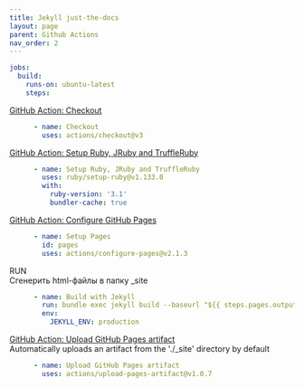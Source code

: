 ```yaml
---
title: Jekyll just-the-docs
layout: page
parent: Github Actions
nav_order: 2
---
```

```yaml
jobs:
  build:
    runs-on: ubuntu-latest
    steps:
```

[GitHub Action: Checkout](https://github.com/marketplace/actions/checkout)  
```yaml
      - name: Checkout
        uses: actions/checkout@v3
```

[GitHub Action: Setup Ruby, JRuby and TruffleRuby](https://github.com/marketplace/actions/setup-ruby-jruby-and-truffleruby)  
```yaml
      - name: Setup Ruby, JRuby and TruffleRuby
        uses: ruby/setup-ruby@v1.133.0
        with:
          ruby-version: '3.1'
          bundler-cache: true
```

[GitHub Action: Configure GitHub Pages](https://github.com/marketplace/actions/configure-github-pages)  
```yaml
      - name: Setup Pages
        id: pages
        uses: actions/configure-pages@v2.1.3
```

RUN  
Сгенерить html-файлы в папку _site
```yaml
      - name: Build with Jekyll
        run: bundle exec jekyll build --baseurl "${{ steps.pages.outputs.base_path }}"
        env:
          JEKYLL_ENV: production
```

[GitHub Action: Upload GitHub Pages artifact](https://github.com/marketplace/actions/upload-github-pages-artifact)  
Automatically uploads an artifact from the './_site' directory by default
```yaml
      - name: Upload GitHub Pages artifact
        uses: actions/upload-pages-artifact@v1.0.7
```